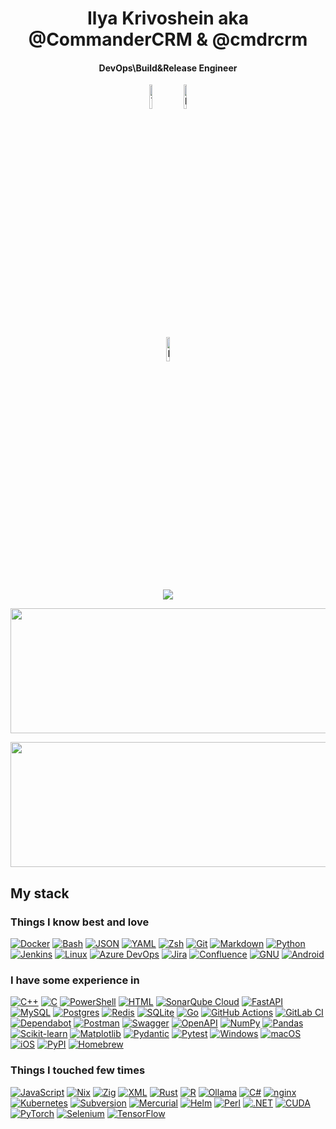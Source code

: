 <h1 align="center">Ilya Krivoshein aka @CommanderCRM & @cmdrcrm</h1>

<h4 align="center">DevOps\Build&Release Engineer</h4>

<p align="center">
     <a align="center" href="https://t.me/cmdrcrm">
        <img align="center" alt="Telegram" src="https://img.shields.io/badge/telegram-1a1b27?&logo=telegram&logoColor=white" width="10%"></a>
     <a align="center" href="https://www.linkedin.com/in/cmdrcrm/">
        <img align="center" alt="LinkedIn" src="https://img.shields.io/badge/LinkedIn-1a1b27?&logo=inspire&logoColor=white" width="10%"/></a>
</p>

<p align="center">
     <a align="center" href="https://t.me/inview_club">
        <img align="center" alt="InView ITMO Infrastructure Club" src="https://avatars.githubusercontent.com/u/224458217?s=200&v=4" width="10%"/></a>
</p>

<div id="header" align="center">
  <img src="https://komarev.com/ghpvc/?username=CommanderCRM&style=for-the-badge&color=000000&abbreviated=true">
</div>

<p align="center">
 <img width="600" height="200" src="https://github-readme-stats.vercel.app/api?username=CommanderCRM&show_icons=true&theme=transparent">
</p>

<p align="center">
 <img width="600" height="200" src="https://github-readme-stats.vercel.app/api/top-langs/?username=CommanderCRM&size_weight=0.0005&count_weight=0.3&layout=compact&theme=transparent">
</p>

## My stack

### Things I know best and love

[![Docker](https://img.shields.io/badge/Docker-2496ED?logo=docker&logoColor=fff)](#)
[![Bash](https://img.shields.io/badge/Bash-4EAA25?logo=gnubash&logoColor=fff)](#)
[![JSON](https://img.shields.io/badge/JSON-000?logo=json&logoColor=fff)](#)
[![YAML](https://img.shields.io/badge/YAML-CB171E?logo=yaml&logoColor=fff)](#)
[![Zsh](https://img.shields.io/badge/Zsh-F15A24?logo=zsh&logoColor=fff)](#)
[![Git](https://img.shields.io/badge/Git-F05032?logo=git&logoColor=fff)](#)
[![Markdown](https://img.shields.io/badge/Markdown-%23000000.svg?logo=markdown&logoColor=white)](#)
[![Python](https://img.shields.io/badge/Python-3776AB?logo=python&logoColor=fff)](#)
[![Jenkins](https://img.shields.io/badge/Jenkins-D24939?logo=jenkins&logoColor=white)](#)
[![Linux](https://img.shields.io/badge/Linux-FCC624?logo=linux&logoColor=black)](#)
[![Azure DevOps](https://custom-icon-badges.demolab.com/badge/Azure%20DevOps-0078D7?logo=azure-devops-white&logoColor=fff)](#)
[![Jira](https://img.shields.io/badge/Jira-0052CC?logo=jira&logoColor=fff)](#)
[![Confluence](https://img.shields.io/badge/Confluence-172B4D?logo=confluence&logoColor=fff)](#)
[![GNU](https://img.shields.io/badge/GNU-000000?logo=gnu&logoColor=white)](#)
[![Android](https://img.shields.io/badge/Android-3DDC84?logo=android&logoColor=white)](#)

### I have some experience in

[![C++](https://img.shields.io/badge/C++-%2300599C.svg?logo=c%2B%2B&logoColor=white)](#)
[![C](https://img.shields.io/badge/C-00599C?logo=c&logoColor=white)](#)
[![PowerShell](https://custom-icon-badges.demolab.com/badge/PowerShell-5391FE?logo=powershell-white&logoColor=fff)](#)
[![HTML](https://img.shields.io/badge/HTML-%23E34F26.svg?logo=html5&logoColor=white)](#)
[![SonarQube Cloud](https://img.shields.io/badge/SonarQube%20Cloud-126ED3?logo=sonarqubecloud&logoColor=fff)](#)
[![FastAPI](https://img.shields.io/badge/FastAPI-009485.svg?logo=fastapi&logoColor=white)](#)
[![MySQL](https://img.shields.io/badge/MySQL-4479A1?logo=mysql&logoColor=fff)](#)
[![Postgres](https://img.shields.io/badge/Postgres-%23316192.svg?logo=postgresql&logoColor=white)](#)
[![Redis](https://img.shields.io/badge/Redis-%23DD0031.svg?logo=redis&logoColor=white)](#)
[![SQLite](https://img.shields.io/badge/SQLite-%2307405e.svg?logo=sqlite&logoColor=white)](#)
[![Go](https://img.shields.io/badge/Go-%2300ADD8.svg?&logo=go&logoColor=white)](#)
[![GitHub Actions](https://img.shields.io/badge/GitHub_Actions-2088FF?logo=github-actions&logoColor=white)](#)
[![GitLab CI](https://img.shields.io/badge/GitLab%20CI-FC6D26?logo=gitlab&logoColor=fff)](#)
[![Dependabot](https://img.shields.io/badge/Dependabot-025E8C?logo=dependabot&logoColor=fff)](#)
[![Postman](https://img.shields.io/badge/Postman-FF6C37?logo=postman&logoColor=white)](#)
[![Swagger](https://img.shields.io/badge/Swagger-85EA2D?logo=insomnia&logoColor=000)](#)
[![OpenAPI](https://img.shields.io/badge/OpenAPI-6BA539?logo=openapiinitiative&logoColor=white)](#)
[![NumPy](https://img.shields.io/badge/NumPy-4DABCF?logo=numpy&logoColor=fff)](#)
[![Pandas](https://img.shields.io/badge/Pandas-150458?logo=pandas&logoColor=fff)](#)
[![Scikit-learn](https://img.shields.io/badge/-scikit--learn-%23F7931E?logo=scikit-learn&logoColor=white)](#)
[![Matplotlib](https://custom-icon-badges.demolab.com/badge/Matplotlib-71D291?logo=matplotlib&logoColor=fff)](#)
[![Pydantic](https://img.shields.io/badge/Pydantic-E92063?logo=Pydantic&logoColor=white)](#)
[![Pytest](https://img.shields.io/badge/Pytest-fff?logo=pytest&logoColor=000)](#)
[![Windows](https://custom-icon-badges.demolab.com/badge/Windows-0078D6?logo=windows11&logoColor=white)](#)
[![macOS](https://img.shields.io/badge/macOS-000000?logo=apple&logoColor=F0F0F0)](#)
[![iOS](https://img.shields.io/badge/iOS-000000?&logo=apple&logoColor=white)](#)
[![PyPI](https://img.shields.io/badge/PyPI-3775A9?logo=pypi&logoColor=fff)](#)
[![Homebrew](https://img.shields.io/badge/Homebrew-FBB040?logo=homebrew&logoColor=fff)](#)


### Things I touched few times

[![JavaScript](https://img.shields.io/badge/JavaScript-F7DF1E?logo=javascript&logoColor=000)](#)
[![Nix](https://img.shields.io/badge/Nix-5277C3?logo=nixos&logoColor=fff)](#)
[![Zig](https://img.shields.io/badge/Zig-F7A41D?logo=zig&logoColor=fff)](#)
[![XML](https://img.shields.io/badge/XML-767C52?logo=xml&logoColor=fff)](#)
[![Rust](https://img.shields.io/badge/Rust-%23000000.svg?e&logo=rust&logoColor=white)](#)
[![R](https://img.shields.io/badge/R-%23276DC3.svg?logo=r&logoColor=white)](#)
[![Ollama](https://img.shields.io/badge/Ollama-fff?logo=ollama&logoColor=000)](#)
[![C#](https://custom-icon-badges.demolab.com/badge/C%23-%23239120.svg?logo=cshrp&logoColor=white)](#)
[![nginx](https://img.shields.io/badge/nginx-009639?logo=nginx&logoColor=fff)](#)
[![Kubernetes](https://img.shields.io/badge/Kubernetes-326CE5?logo=kubernetes&logoColor=fff)](#)
[![Subversion](https://img.shields.io/badge/Subversion-809CC9?logo=subversion&logoColor=fff)](#)
[![Mercurial](https://img.shields.io/badge/Mercurial-999?logo=mercurial&logoColor=fff)](#)
[![Helm](https://img.shields.io/badge/Helm-0F1689?logo=helm&logoColor=fff)](#)
[![Perl](https://img.shields.io/badge/Perl-%2339457E.svg?logo=perl&logoColor=white)](#)
[![.NET](https://img.shields.io/badge/.NET-512BD4?logo=dotnet&logoColor=fff)](#)
[![CUDA](https://img.shields.io/badge/CUDA-76B900?logo=nvidia&logoColor=fff)](#)
[![PyTorch](https://img.shields.io/badge/PyTorch-ee4c2c?logo=pytorch&logoColor=white)](#)
[![Selenium](https://img.shields.io/badge/Selenium-43B02A?logo=selenium&logoColor=fff)](#)
[![TensorFlow](https://img.shields.io/badge/TensorFlow-ff8f00?logo=tensorflow&logoColor=white)](#)

